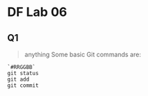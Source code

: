 # DF Lab 06
## Q1

> anything
Some basic Git commands are:

```
`#RRGGBB`
git status
git add
git commit
```
